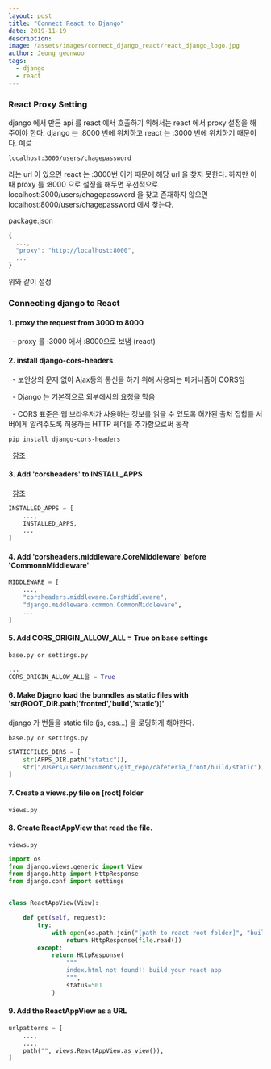 ```yaml
---
layout: post
title: "Connect React to Django"
date: 2019-11-19
description:
image: /assets/images/connect_django_react/react_django_logo.jpg
author: Jeong geonwoo
tags:
  - django
  - react
---
```


### React Proxy Setting

django 에서 만든 api 를 react 에서 호출하기 위해서는 react 에서 proxy 설정을 해주어야 한다. django 는 :8000 번에 위치하고 react 는 :3000 번에 위치하기 때문이다.
예로

```
localhost:3000/users/chagepassword
```

라는 url 이 있으면 react 는 :3000번 이기 때문에 해당 url 을 찾지 못한다. 하지만 이때 proxy 를 :8000 으로 설정을 해두면 우선적으로 localhost:3000/users/chagepassword 을 찾고 존재하지 않으면 localhost:8000/users/chagepassword 에서 찾는다.

package.json

```javascript
{
  ...,
  "proxy": "http://localhost:8000",
  ...
}
```

위와 같이 설정

### Connecting django to React

#### 1. proxy the request from 3000 to 8000

&nbsp; - proxy 를 :3000 에서 :8000으로 보냄 (react)

#### 2. install django-cors-headers

&nbsp; - 보안상의 문제 없이 Ajax등의 통신을 하기 위해 사용되는 메커니즘이 CORS임

&nbsp; - Django 는 기본적으로 외부에서의 요청을 막음

&nbsp; - CORS 표준은 웹 브라우저가 사용하는 정보를 읽을 수 있도록 허가된 출처 집합를 서버에게 알려주도록 허용하는 HTTP 헤더를 추가함으로써 동작

```
pip install django-cors-headers
```

&nbsp; [참조](http://recordingbetter.com/2017/08/07/Django-CORS)

#### 3. Add 'corsheaders' to INSTALL_APPS

&nbsp; [참조](https://pypi.org/project/django-cors-headers/)

```python
INSTALLED_APPS = [
    ...,
    INSTALLED_APPS,
    ...
]
```

#### 4. Add 'corsheaders.middleware.CoreMiddleware' before 'CommonnMiddleware'

```python
MIDDLEWARE = [
    ...,
    "corsheaders.middleware.CorsMiddleware",
    "django.middleware.common.CommonMiddleware",
    ...
]
```

#### 5. Add CORS_ORIGIN_ALLOW_ALL = True on base settings

`base.py or settings.py`

```python
...
CORS_ORIGIN_ALLOW_ALL을 = True
```

#### 6. Make Djagno load the bunndles as static files with 'str(ROOT_DIR.path('fronted','build','static'))'

django 가 번들을 static file (js, css...) 을 로딩하게 해야한다.

`base.py or settings.py`

```python
STATICFILES_DIRS = [
    str(APPS_DIR.path("static")),
    str("/Users/user/Documents/git_repo/cafeteria_front/build/static"),
]
```

#### 7. Create a views.py file on [root] folder

`views.py`

#### 8. Create ReactAppView that read the file.

`views.py`

```python
import os
from django.views.generic import View
from django.http import HttpResponse
from django.conf import settings


class ReactAppView(View):

    def get(self, request):
        try:
            with open(os.path.join("[path to react root folder]", "build", "index.html")) as file:
                return HttpResponse(file.read())
        except:
            return HttpResponse(
                """
                index.html not found!! build your react app
                """,
                status=501
            )

```

#### 9. Add the ReactAppView as a URL

```python
urlpatterns = [
    ...,
    ...,
    path("", views.ReactAppView.as_view()),
]
```
